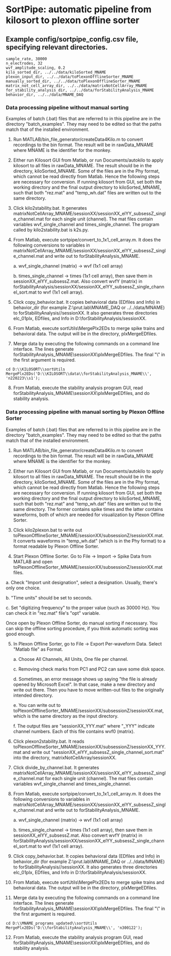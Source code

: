 # SortPipe: automatic pipeline from kilosort to plexon offline sorter

## Example config/sortpipe_config.csv file, specifying relevant directories.

```
sample_rate, 30000
n_electrodes, 32
wvf_amplitude_scaling, 0.2
kilo_sorted_dir, ../../data/kiloSorted_MNAME
plexon_input_dir, ../../data/toPlexonOfflineSorter_MNAME
manually_sorted_dir, ../../data/toPlexonOfflineSorter_MNAME
matrix_not_cell_array_dir, ../../data/matrixNotCellArray_MNAME
for_stability_analysis_dir, ../../data/forStabilityAnalysis_MNAME
behavior_dir, ../../data/MNAME_DAQ
```

### Data processing pipeline without manual sorting

Examples of batch (.bat) files that are referred to in this pipeline are in the directory "batch_examples". They may need to be edited so that the paths match that of the installed environment.

1. Run MATLAB/bin_file_generator/createData4Kilo.m to convert recordings to the bin format. The result will be in rawData_MNAME where MNAME is the identifier for the monkey.

2. Either run Kilosort GUI from Matlab, or run Documents/autokilo to apply kilosort to all files in rawData_MNAME. The result should be in the directory, kiloSorted_MNAME. Some of the files are in the Phy format, which cannot be read directly from Matlab. Hence the following steps are necessary for conversion. If running kilosort from GUI, set both the working directory and the final output directory to kiloSorted_MNAME, such that both "rez.mat" and "temp_wh.dat" files are written out to the same directory. 

3. Click kilo2stability.bat. It generates matrixNotCellArray_MNAME/sessionXX/sessionXX_elYY_subsessZ_single_channel.mat for each single unit (channel). The mat files contain variables wvf_single_channel and times_single_channel. The program called by  kilo2stability.bat is k2s.py.

4. From Matlab, execute sortpipe/convert_to_1x1_cell_array.m. It does the following conversions to variables in matrixNotCellArray_MNAME/sessionXX/sessionXX_elYY_subsessZ_single_channel.mat and write out to forStabilityAnalysis_MNAME.

    a. wvf_single_channel (matrix) ->  wvf (1x1 cell array)

    b. times_single_channel -> times (1x1 cell array), then save them in sessionXX_elYY_subsessZ.mat. Also convert wvfY (matrix) in forStabilityAnalysis/sessionXX/sessionXX_elYY_subsessZ_single_channel_sort.mat to wvf (1x1 cell array).

5. Click copy_behavior.bat. It copies behavioral data (EDfiles and Info) in behavior_dir (for example Z:\\prut.lab\\MNAME_DAQ or ../../data/MNAME) to forStabilityAnalysis//sessionXX. It also generates three directories elc_01plx, EDfiles, and Info in D:\\forStabilityAnalysis/sessionXX.

6. From Matlab, execute sortUtils\\MergePlx2EDs to merge spike trains and behavioral data. The output will be in the directory, plxMergeEDfiles.

7. Merge data by executing the following commands on a command line interface. The lines generate forStabilityAnalysis_MNAME\\sessionXX\\plxMergeEDfiles. The final "\\" in the first argument is required.

```
cd D:\\KILOSORT\\sortUtils
MergePlx2EDs('D:\\KILOSORT\\data\\forStabilityAnalysis_MNAME\\', 'n220223\\s1');
```

8. From Matlab, execute the stability analysis program GUI, read forStabilityAnalysis_MNAME\\sessionXX\\plxMergeEDfiles, and do stability analysis.


### Data processing pipeline with manual sorting by Plexon Offline Sorter

Examples of batch (.bat) files that are referred to in this pipeline are in the directory "batch_examples". They may need to be edited so that the paths match that of the installed environment.

1. Run MATLAB/bin_file_generator/createData4Kilo.m to convert recordings to the bin format. The result will be in rawData_MNAME where MNAME is the identifier for the monkey.

2. Either run Kilosort GUI from Matlab, or run Documents/autokilo to apply kilosort to all files in rawData_MNAME. The result should be in the directory, kiloSorted_MNAME. Some of the files are in the Phy format, which cannot be read directly from Matlab. Hence the following steps are necessary for conversion. If running kilosort from GUI, set both the working directory and the final output directory to kiloSorted_MNAME, such that both "rez.mat" and "temp_wh.dat" files are written out to the same directory. The former contains spike times and the latter contains waveforms, both of which are needed for visualization by Plexon Offline Sorter.

3. Click kilo2plexon.bat to write out toPlexonOfflineSorter_MNAME/sessionXX/subsessionZ/sessionXX.mat. It converts waveforms in "temp_wh.dat" (which is in the Phy format) to a format readable by Plexon Offline Sorter.

4. Start Plexon Offline Sorter. Go to File -> Import -> Spike Data from MATLAB and open toPlexonOfflineSorter_MNAME/sessionXX/subsessionZ/sessionXX.mat files.

  a. Check "Import unit designation", select a designation. Usually, there's only one choice.

  b. "Time units" should be set to seconds.

  c. Set "digitizing frequency" to the proper value (such as 30000 Hz). You can check it in "rez.mat" file's "opt" variable.

  Once open by Plexon Offline Sorter, do manual sorting if necessary. You can skip the offline sorting procedure, if you think automatic sorting was good enough.

5. In Plexon Offline Sorter, go to File -> Export Per-waveform Data. Select "Matlab file" as Format.     

    a. Choose All Channels, All Units, One file per channel.

    c. Removing check marks from PC1 and PC2 can save some disk space.

    d. Sometimes, an error message shows up saying "the file is already opened by Microsoft Excel". In that case, make a new directory and write out there. Then you have to move written-out files to the originally intended directory.

    e. You can write out to toPlexonOfflineSorter_MNAME/sessionXX/subsessionZ/sessionXX.mat, which is the same directory as the input directory.

    f. The output files are "sessionXX_YYY.mat" where "_YYY" indicate channel numbers. Each of this file contains wvf0 (matrix).

6. Click plexon2stability.bat. It reads toPlexonOfflineSorter_MNAME/sessionXX/subsessionZ/sessionXX_YYY.mat and write out "sessionXX_elYY_subsessZ_single_channel_sort.mat" into the directory, matrixNotCellArray/sessionXX.

7. Click divide_by_channel.bat. It generates matrixNotCellArray_MNAME/sessionXX/sessionXX_elYY_subsessZ_single_channel.mat for each single unit (channel). The mat files contain variables wvf_single_channel and times_single_channel.

8. From Matlab, execute sortpipe/convert_to_1x1_cell_array.m. It does the following conversions to variables in matrixNotCellArray_MNAME/sessionXX/sessionXX_elYY_subsessZ_single_channel.mat and write out to forStabilityAnalysis_MNAME.

    a. wvf_single_channel (matrix) ->  wvf (1x1 cell array)

    b. times_single_channel -> times (1x1 cell array), then save them in sessionXX_elYY_subsessZ.mat. Also convert wvfY (matrix) in forStabilityAnalysis/sessionXX/sessionXX_elYY_subsessZ_single_channel_sort.mat to wvf (1x1 cell array).

9. Click copy_behavior.bat. It copies behavioral data (EDfiles and Info) in behavior_dir (for example Z:\\prut.lab\\MNAME_DAQ or ../../data/MNAME) to forStabilityAnalysis//sessionXX. It also generates three directories elc_01plx, EDfiles, and Info in D:\\forStabilityAnalysis/sessionXX.

10. From Matlab, execute sortUtils\\MergePlx2EDs to merge spike trains and behavioral data. The output will be in the directory, plxMergeEDfiles.

11. Merge data by executing the following commands on a command line interface. The lines generate forStabilityAnalysis_MNAME\\sessionXX\\plxMergeEDfiles. The final "\\" in the first argument is required.

```
cd D:\\MNAME_programs_updated\\sortUtils
MergePlx2EDs('D:\\forStabilityAnalysis_MNAME\\', 'n300122');
```

12. From Matlab, execute the stability analysis program GUI, read forStabilityAnalysis_MNAME\\sessionXX\\plxMergeEDfiles, and do stability analysis.
